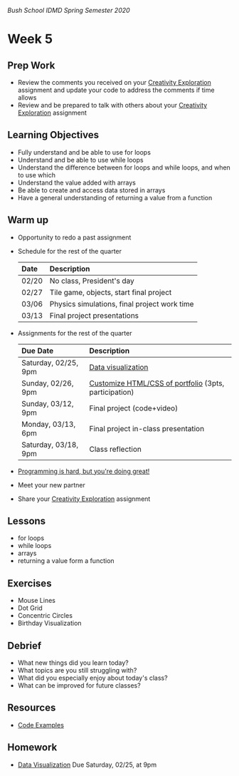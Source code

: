 _Bush School IDMD Spring Semester 2020_

# Week 5

## Prep Work
* Review the comments you received on your [Creativity Exploration](../week4/homework/creativity-exploration.md) assignment and update your code to address the comments if time allows
* Review and be prepared to talk with others about your [Creativity Exploration](../week4/homework/creativity-exploration.md) assignment

## Learning Objectives
* Fully understand and be able to use for loops
* Understand and be able to use while loops
* Understand the difference between for loops and while loops, and when to use which
* Understand the value added with arrays
* Be able to create and access data stored in arrays
* Have a general understanding of returning a value from a function

## Warm up
* Opportunity to redo a past assignment
* Schedule for the rest of the quarter
	
	| Date | Description |
	| :--- | :--- |
	| 02/20 | No class, President's day |
	| 02/27 | Tile game, objects, start final project |
	| 03/06 | Physics simulations, final project work time |
	| 03/13 | Final project presentations |

* Assignments for the rest of the quarter

	| Due Date | Description |
	| :--- | :--- |
	| Saturday, 02/25, 9pm | [Data visualization](./homework/data-visualization.md) |
	| Sunday, 02/26, 9pm | [Customize HTML/CSS of portfolio](https://canvas.uw.edu/courses/1099807/assignments/3610933) (3pts, participation) |
	| Sunday, 03/12, 9pm | Final project (code+video) |
	| Monday, 03/13, 6pm | Final project in-class presentation |
	| Saturday, 03/18, 9pm | Class reflection |

* [Programming is hard, but you're doing great!](programming-is-hard-youre-doing-great.md)
* Meet your new partner
* Share your [Creativity Exploration](../week4/homework/creativity-exploration.md) assignment

## Lessons
* for loops
* while loops
* arrays
* returning a value form a function

## Exercises
* Mouse Lines
* Dot Grid
* Concentric Circles
* Birthday Visualization

## Debrief
* What new things did you learn today?
* What topics are you still struggling with?
* What did you especially enjoy about today's class?
* What can be improved for future classes?

## Resources
* [Code Examples](code)

## Homework
* [Data Visualization](homework/data-visualization.md) Due Saturday, 02/25, at 9pm
